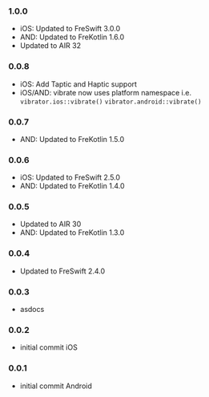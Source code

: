 ### 1.0.0
- iOS: Updated to FreSwift 3.0.0
- AND: Updated to FreKotlin 1.6.0
- Updated to AIR 32

### 0.0.8
- iOS: Add Taptic and Haptic support
- iOS/AND: vibrate now uses platform namespace i.e. `vibrator.ios::vibrate()`  `vibrator.android::vibrate()`

### 0.0.7
- AND: Updated to FreKotlin 1.5.0

### 0.0.6
- iOS: Updated to FreSwift 2.5.0
- AND: Updated to FreKotlin 1.4.0

### 0.0.5
- Updated to AIR 30
- AND: Updated to FreKotlin 1.3.0

### 0.0.4
- Updated to FreSwift 2.4.0

### 0.0.3
- asdocs

### 0.0.2
- initial commit iOS

### 0.0.1  
- initial commit Android
